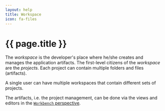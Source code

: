```yaml
---
layout: help
title: Workspace
icon: fa-files
---
```


{{ page.title }}
===

The *workspace* is the developer's place where he/she creates and manages the application artifacts. The first-level citizens of the *workspace* are the *projects*. Each project can contain multiple folders and files (artifacts).

A single user can have multiple workspaces that contain different sets of projects.

The artifacts, i.e. the project management, can be done via the views and editors in the [`Workbench` perspective](ide_perspective_workbench.html).


